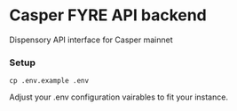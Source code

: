 # Casper FYRE API backend
Dispensory API interface for Casper mainnet

### Setup

```
cp .env.example .env
```

Adjust your .env configuration vairables to fit your instance.